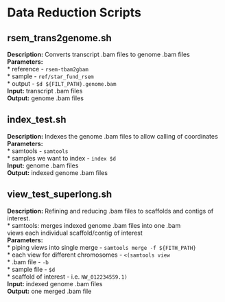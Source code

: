 # Data Reduction Scripts

## rsem_trans2genome.sh
**Description:** Converts transcript .bam files to genome .bam files  
**Parameters:**   
          * reference - `rsem-tbam2gbam`  
          * sample - `ref/star_fund_rsem`  
          * output - `$d ${FILT_PATH}.genome.bam`  
**Input:** transcript .bam files  
**Output:** genome .bam files  

## index_test.sh
**Description:** Indexes the genome .bam files to allow calling of coordinates  
**Parameters:**   
          * samtools - `samtools`  
          * samples we want to index - `index $d`  
**Input:** genome .bam files  
**Output:** indexed genome .bam files  

## view_test_superlong.sh
**Description:** Refining and reducing .bam files to scaffolds and contigs of interest.  
      * samtools: merges indexed genome .bam files into one .bam  
                 views each individual scaffold/contig of interest  
**Parameters:**   
      * piping views into single merge - `samtools merge -f ${FITH_PATH}`  
      * each view for different chromosomes - `<(samtools view `  
                    * .bam file - `-b`  
                    * sample file - `$d`  
                    * scaffold of interest - i.e. `NW_012234559.1)`  
**Input:** indexed genome .bam files  
**Output:** one merged .bam file  
                   
